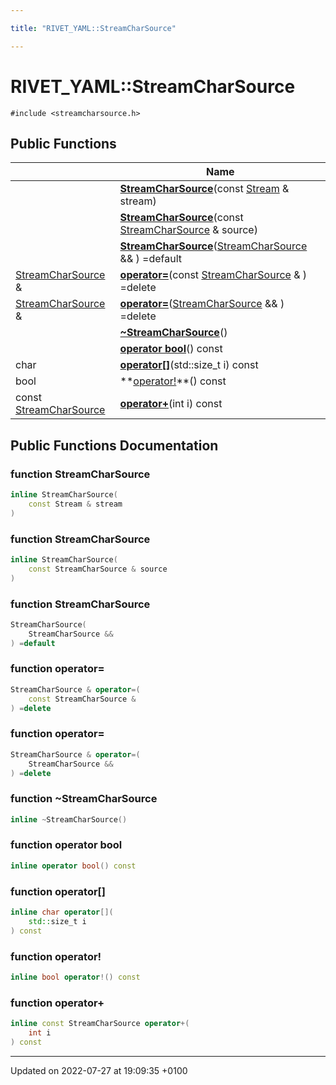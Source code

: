 ```yaml
---

title: "RIVET_YAML::StreamCharSource"

---
```


# RIVET_YAML::StreamCharSource






`#include <streamcharsource.h>`

## Public Functions

|                | Name           |
| -------------- | -------------- |
| | **[StreamCharSource](http://example.org/classes/classrivet__yaml_1_1streamcharsource/#function-streamcharsource)**(const <a href="http://example.org/classes/classrivet__yaml_1_1stream/">Stream</a> & stream) |
| | **[StreamCharSource](http://example.org/classes/classrivet__yaml_1_1streamcharsource/#function-streamcharsource)**(const <a href="http://example.org/classes/classrivet__yaml_1_1streamcharsource/">StreamCharSource</a> & source) |
| | **[StreamCharSource](http://example.org/classes/classrivet__yaml_1_1streamcharsource/#function-streamcharsource)**(<a href="http://example.org/classes/classrivet__yaml_1_1streamcharsource/">StreamCharSource</a> && ) =default |
| <a href="http://example.org/classes/classrivet__yaml_1_1streamcharsource/">StreamCharSource</a> & | **[operator=](http://example.org/classes/classrivet__yaml_1_1streamcharsource/#function-operator=)**(const <a href="http://example.org/classes/classrivet__yaml_1_1streamcharsource/">StreamCharSource</a> & ) =delete |
| <a href="http://example.org/classes/classrivet__yaml_1_1streamcharsource/">StreamCharSource</a> & | **[operator=](http://example.org/classes/classrivet__yaml_1_1streamcharsource/#function-operator=)**(<a href="http://example.org/classes/classrivet__yaml_1_1streamcharsource/">StreamCharSource</a> && ) =delete |
| | **[~StreamCharSource](http://example.org/classes/classrivet__yaml_1_1streamcharsource/#function-~streamcharsource)**() |
| | **[operator bool](http://example.org/classes/classrivet__yaml_1_1streamcharsource/#function-operator-bool)**() const |
| char | **[operator[]](http://example.org/classes/classrivet__yaml_1_1streamcharsource/#function-operator[])**(std::size_t i) const |
| bool | **[operator!](http://example.org/classes/classrivet__yaml_1_1streamcharsource/#function-operator!)**() const |
| const <a href="http://example.org/classes/classrivet__yaml_1_1streamcharsource/">StreamCharSource</a> | **[operator+](http://example.org/classes/classrivet__yaml_1_1streamcharsource/#function-operator+)**(int i) const |

## Public Functions Documentation

### function StreamCharSource

```cpp
inline StreamCharSource(
    const Stream & stream
)
```


### function StreamCharSource

```cpp
inline StreamCharSource(
    const StreamCharSource & source
)
```


### function StreamCharSource

```cpp
StreamCharSource(
    StreamCharSource && 
) =default
```


### function operator=

```cpp
StreamCharSource & operator=(
    const StreamCharSource & 
) =delete
```


### function operator=

```cpp
StreamCharSource & operator=(
    StreamCharSource && 
) =delete
```


### function ~StreamCharSource

```cpp
inline ~StreamCharSource()
```


### function operator bool

```cpp
inline operator bool() const
```


### function operator[]

```cpp
inline char operator[](
    std::size_t i
) const
```


### function operator!

```cpp
inline bool operator!() const
```


### function operator+

```cpp
inline const StreamCharSource operator+(
    int i
) const
```


-------------------------------

Updated on 2022-07-27 at 19:09:35 +0100